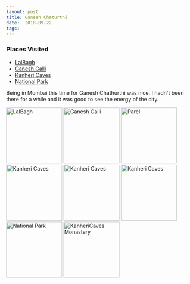 ```yaml
---
layout: post
title: Ganesh Chaturthi
date:  2018-09-22
tags: 
---
```

<div class="post-sidebar">
<h3>Places Visited</h3>
<ul>
<li><a href="https://www.wikipedia.com/Hampi" target="_blank">LalBagh</a></li>
<li><a href="https://www.wikipedia.com/Anegundi" target="_blank">Ganesh Galli</a></li>
<li><a href="https://www.wikipedia.com/Kanheri_Caves" target="_blank">Kanheri Caves</a></li>
<li><a href="https://www.wikipedia.com/Borivali_National_Park" target="_blank">National Park</a></li>
</ul>
</div>

Being in Mumbai this time for Ganesh Chathurthi was nice. I hadn't been there for a while and it was good to see the energy of the city.

<img class="myImg" src="{{site.url}}/assets/IMG_9242.jpg" alt="LalBagh" width="150" height="150">
<img class="myImg" src="{{site.url}}/assets/IMG_9255.jpg" alt="Ganesh Galli" width="150" height="150">
<img class="myImg" src="{{site.url}}/assets/IMG_9258.jpg" alt="Parel" width="150" height="150">
<img class="myImg" src="{{site.url}}/assets/IMG_9282.jpg" alt="Kanheri Caves" width="150" height="150">
<img class="myImg" src="{{site.url}}/assets/IMG_9273.jpg" alt="Kanheri Caves" width="150" height="150">
<img class="myImg" src="{{site.url}}/assets/IMG_9317.jpg" alt="Kanheri Caves" width="150" height="150">
<img class="myImg" src="{{site.url}}/assets/IMG_9330.jpg" alt="National Park" width="150" height="150">
<img class="myImg" src="{{site.url}}/assets/IMG_9271.jpg" alt="KanheriCaves Monastery" width="150" height="150">
<br>

<div id='mapid' style='width: 700px; height: 400px;'></div>

<script>
makeMap(L, [19.0092, 72.8376], "Parel", 11); 
</script>
